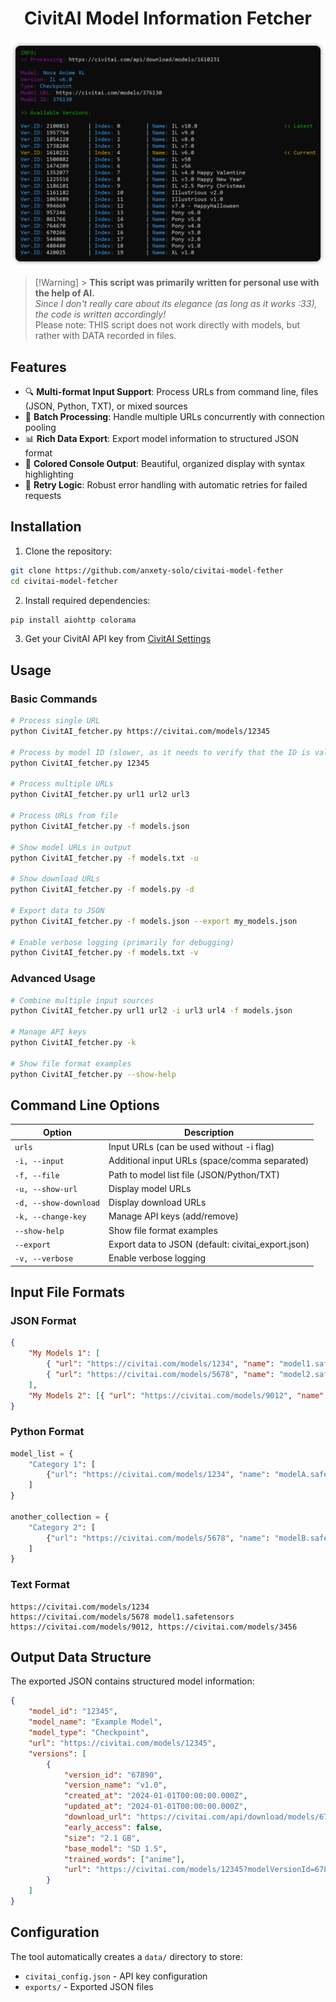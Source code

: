<div align="center">
  <h1>CivitAI Model Information Fetcher</h1>
  <img src="csl-preview.png" alt="Console Preview" width="800">
</div>

> [!Warning] > **This script was primarily written for personal use with the help of AI.**</br>
> _Since I don't really care about its elegance (as long as it works :33), the code is written accordingly!_</br>
> Please note: THIS script does not work directly with models, but rather with DATA recorded in files.

## Features

-   🔍 **Multi-format Input Support**: Process URLs from command line, files (JSON, Python, TXT), or mixed sources
-   🚀 **Batch Processing**: Handle multiple URLs concurrently with connection pooling
-   📊 **Rich Data Export**: Export model information to structured JSON format
-   🎨 **Colored Console Output**: Beautiful, organized display with syntax highlighting
-   🔄 **Retry Logic**: Robust error handling with automatic retries for failed requests

## Installation

1. Clone the repository:

```bash
git clone https://github.com/anxety-solo/civitai-model-fether
cd civitai-model-fetcher
```

2. Install required dependencies:

```bash
pip install aiohttp colorama
```

3. Get your CivitAI API key from [CivitAI Settings](https://civitai.com/user/account)

## Usage

### Basic Commands

```bash
# Process single URL
python CivitAI_fetcher.py https://civitai.com/models/12345

# Process by model ID (slower, as it needs to verify that the ID is valid)
python CivitAI_fetcher.py 12345

# Process multiple URLs
python CivitAI_fetcher.py url1 url2 url3

# Process URLs from file
python CivitAI_fetcher.py -f models.json

# Show model URLs in output
python CivitAI_fetcher.py -f models.txt -u

# Show download URLs
python CivitAI_fetcher.py -f models.py -d

# Export data to JSON
python CivitAI_fetcher.py -f models.json --export my_models.json

# Enable verbose logging (primarily for debugging)
python CivitAI_fetcher.py -f models.txt -v
```

### Advanced Usage

```bash
# Combine multiple input sources
python CivitAI_fetcher.py url1 url2 -i url3 url4 -f models.json

# Manage API keys
python CivitAI_fetcher.py -k

# Show file format examples
python CivitAI_fetcher.py --show-help
```

## Command Line Options

| Option                | Description                                        |
| --------------------- | -------------------------------------------------- |
| `urls`                | Input URLs (can be used without -i flag)           |
| `-i, --input`         | Additional input URLs (space/comma separated)      |
| `-f, --file`          | Path to model list file (JSON/Python/TXT)          |
| `-u, --show-url`      | Display model URLs                                 |
| `-d, --show-download` | Display download URLs                              |
| `-k, --change-key`    | Manage API keys (add/remove)                       |
| `--show-help`         | Show file format examples                          |
| `--export`            | Export data to JSON (default: civitai_export.json) |
| `-v, --verbose`       | Enable verbose logging                             |

## Input File Formats

### JSON Format

```json
{
    "My Models 1": [
        { "url": "https://civitai.com/models/1234", "name": "model1.safetensors" },
        { "url": "https://civitai.com/models/5678", "name": "model2.safetensors" }
    ],
    "My Models 2": [{ "url": "https://civitai.com/models/9012", "name": "model3.safetensors" }]
}
```

### Python Format

```python
model_list = {
    "Category 1": [
        {"url": "https://civitai.com/models/1234", "name": "modelA.safetensors"}
    ]
}

another_collection = {
    "Category 2": [
        {"url": "https://civitai.com/models/5678", "name": "modelB.safetensors"}
    ]
}
```

### Text Format

```text
https://civitai.com/models/1234
https://civitai.com/models/5678 model1.safetensors
https://civitai.com/models/9012, https://civitai.com/models/3456
```

## Output Data Structure

The exported JSON contains structured model information:

```json
{
    "model_id": "12345",
    "model_name": "Example Model",
    "model_type": "Checkpoint",
    "url": "https://civitai.com/models/12345",
    "versions": [
        {
            "version_id": "67890",
            "version_name": "v1.0",
            "created_at": "2024-01-01T00:00:00.000Z",
            "updated_at": "2024-01-01T00:00:00.000Z",
            "download_url": "https://civitai.com/api/download/models/67890",
            "early_access": false,
            "size": "2.1 GB",
            "base_model": "SD 1.5",
            "trained_words": ["anime"],
            "url": "https://civitai.com/models/12345?modelVersionId=67890"
        }
    ]
}
```

## Configuration

The tool automatically creates a `data/` directory to store:

-   `civitai_config.json` - API key configuration
-   `exports/` - Exported JSON files
